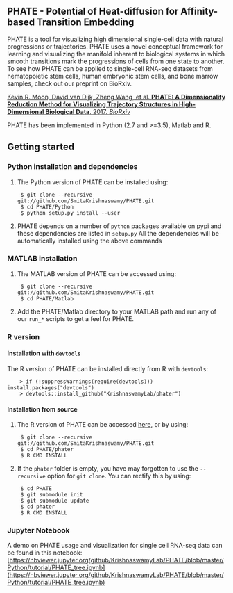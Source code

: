 PHATE  - Potential of Heat-diffusion for Affinity-based Transition Embedding
-------------------------------------------------------

PHATE is a tool for visualizing high dimensional single-cell data with natural progressions or trajectories. PHATE uses a novel conceptual framework for learning and visualizing the manifold inherent to biological systems in which smooth transitions mark the progressions of cells from one state to another. To see how PHATE can be applied to single-cell RNA-seq datasets from hematopoietic stem cells, human embryonic stem cells, and bone marrow samples, check out our preprint on BioRxiv.

[Kevin R. Moon, David van Dijk, Zheng Wang, et al. **PHATE: A Dimensionality Reduction Method for Visualizing Trajectory Structures in High-Dimensional Biological Data**. 2017. *BioRxiv*](http://biorxiv.org/content/early/2017/03/24/120378)


PHATE has been implemented in Python (2.7 and >=3.5), Matlab and R.


## Getting started

### Python installation and dependencies
1. The Python version of PHATE can be installed using:

        $ git clone --recursive git://github.com/SmitaKrishnaswamy/PHATE.git
        $ cd PHATE/Python
        $ python setup.py install --user

2. PHATE depends on a number of `python` packages available on pypi and these dependencies are listed in `setup.py`
All the dependencies will be automatically installed using the above commands

### MATLAB installation
1. The MATLAB version of PHATE can be accessed using:

        $ git clone --recursive git://github.com/SmitaKrishnaswamy/PHATE.git
        $ cd PHATE/Matlab

2. Add the PHATE/Matlab directory to your MATLAB path and run any of our `run_*` scripts to get a feel for PHATE.

### R version

#### Installation with `devtools`

The R version of PHATE can be installed directly from R with `devtools`:

        > if (!suppressWarnings(require(devtools))) install.packages("devtools")
        > devtools::install_github("KrishnaswamyLab/phater")

#### Installation from source

1. The R version of PHATE can be accessed [here](https://github.com/KrishnaswamyLab/phater), or by using:

        $ git clone --recursive git://github.com/SmitaKrishnaswamy/PHATE.git
        $ cd PHATE/phater
        $ R CMD INSTALL

2. If the `phater` folder is empty, you have may forgotten to use the `--recursive` option for `git clone`. You can rectify this by using:

        $ cd PHATE
        $ git submodule init
        $ git submodule update
        $ cd phater
        $ R CMD INSTALL

### Jupyter Notebook

A demo on PHATE usage and visualization for single cell RNA-seq data can be found in this notebook: [https://nbviewer.jupyter.org/github/KrishnaswamyLab/PHATE/blob/master/Python/tutorial/PHATE_tree.ipynb](https://nbviewer.jupyter.org/github/KrishnaswamyLab/PHATE/blob/master/Python/tutorial/PHATE_tree.ipynb)
